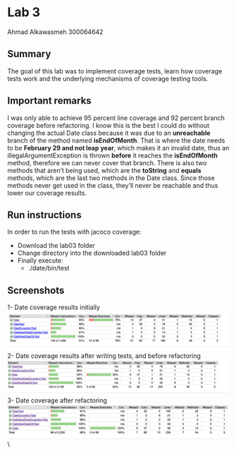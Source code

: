 # Lab 3
Ahmad Alkawasmeh 
300064642

## Summary
The goal of this lab was to implement coverage tests, learn how coverage tests work and the underlying mechanisms of coverage testing tools. 

## Important remarks
I was only able to achieve 95 percent line coverage and 92 percent branch coverage before refactoring. I know this is the best I could do without changing the actual Date class because it was due to an **unreachable** branch of the method named **isEndOfMonth**. That is where the date needs to be **February 29 and not leap year**, which makes it an invalid date, thus an illegalArgumentException is thrown **before** it reaches the **isEndOfMonth** method, therefore we can never cover that branch. There is also two methods that aren’t being used, which are the **toString** and **equals** methods, which are the last two methods in the Date class. Since those methods never get used in the class, they’ll never be reachable and thus lower our coverage results. 

## Run instructions

In order to run the tests with jacoco coverage: 
- Download the lab03 folder
- Change directory into the downloaded lab03 folder 
- Finally execute: 
	- ./date/bin/test  


## Screenshots
1- Date coverage results initially\
![DateCoverage](https://github.com/ahmadalkawasmeh/seg3103_playground/blob/main/lab03/assets/DateCoverageBefore.png)\
2- Date coverage results after writing tests, and before refactoring\
![DateCoverageTests](https://github.com/ahmadalkawasmeh/seg3103_playground/blob/main/lab03/assets/DateCoverageAfterTests.png)\
3- Date coverage after refactoring\
![DateCoverageRefactoring](https://github.com/ahmadalkawasmeh/seg3103_playground/blob/main/lab03/assets/DateCoverageAfterRefactoring.png)\
